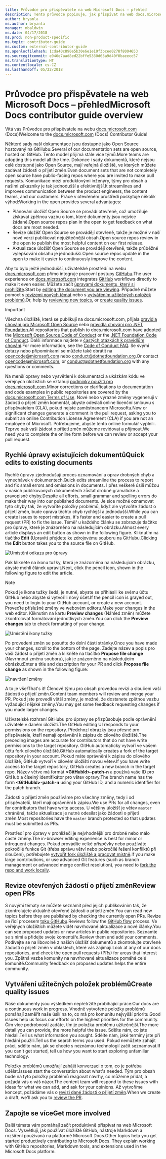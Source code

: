 ```yaml
---
title: Průvodce pro přispěvatele na web Microsoft Docs – přehled
description: Tento průvodce popisuje, jak přispívat na web docs.microsoft.com, který obsahuje dokumentaci Microsoftu.
author: bryanla
ms.author: bryanla
manager: mbaldwin
ms.date: 04/17/2018
ms.prod: non-product-specific
ms.topic: contributor-guide
ms.custom: external-contributor-guide
ms.openlocfilehash: 1cda40c890e5b30e6e1e10f3bcee0278f8004653
ms.sourcegitcommit: e046e7aad8ed22bffe5380d63a9d40f0baeecc57
ms.translationtype: HT
ms.contentlocale: cs-CZ
ms.lasthandoff: 05/22/2018
---
```

# <a name="microsoft-docs-contributor-guide-overview"></a><span data-ttu-id="05d04-103">Průvodce pro přispěvatele na web Microsoft Docs – přehled</span><span class="sxs-lookup"><span data-stu-id="05d04-103">Microsoft Docs contributor guide overview</span></span>

<span data-ttu-id="05d04-104">Vítá vás Průvodce pro přispěvatele na webu [docs.microsoft.com](https://docs.microsoft.com) (Docs)!</span><span class="sxs-lookup"><span data-stu-id="05d04-104">Welcome to the [docs.microsoft.com](https://docs.microsoft.com) (Docs) Contributor Guide!</span></span>

<span data-ttu-id="05d04-105">Některé sady naší dokumentace jsou dostupné jako Open Source hostovaný na GitHubu.</span><span class="sxs-lookup"><span data-stu-id="05d04-105">Several of our documentation sets are open source, hosted on GitHub.</span></span> <span data-ttu-id="05d04-106">Tento model přijímá stále více týmů.</span><span class="sxs-lookup"><span data-stu-id="05d04-106">More teams are adopting this model all the time.</span></span> <span data-ttu-id="05d04-107">Dokonce i sady dokumentů, které nejsou celé dostupné jako Open Source, mají veřejná úložiště, ve kterých můžete zadávat žádosti o přijetí změn.</span><span class="sxs-lookup"><span data-stu-id="05d04-107">Even document sets that are not completely open source have public-facing repos where you are invited to make pull requests.</span></span> <span data-ttu-id="05d04-108">Komunikace mezi produktovými inženýry, týmy pro obsah a našimi zákazníky je tak jednodušší a efektivnější.</span><span class="sxs-lookup"><span data-stu-id="05d04-108">It streamlines and improves communication between the product engineers, the content teams, and our customers.</span></span> <span data-ttu-id="05d04-109">Práce v otevřeném prostředí poskytuje několik výhod:</span><span class="sxs-lookup"><span data-stu-id="05d04-109">Working in the open provides several advantages:</span></span>

- <span data-ttu-id="05d04-110">Plánování úložišť Open Source se provádí otevřeně, což umožňuje získávat zpětnou vazbu o tom, které dokumenty jsou nejvíce žádané.</span><span class="sxs-lookup"><span data-stu-id="05d04-110">Open source repos plan in the open to get feedback on what docs are most needed.</span></span>
- <span data-ttu-id="05d04-111">Revize úložišť Open Source se provádějí otevřeně, takže je možné v naší nové verzi publikovat nejužitečnější obsah.</span><span class="sxs-lookup"><span data-stu-id="05d04-111">Open source repos review in the open to publish the most helpful content on our first release.</span></span>
- <span data-ttu-id="05d04-112">Aktualizace úložišť Open Source se provádějí otevřeně, takže průběžné vylepšování obsahu je jednodušší.</span><span class="sxs-lookup"><span data-stu-id="05d04-112">Open source repos update in the open to make it easier to continuously improve the content.</span></span>

<span data-ttu-id="05d04-113">Aby to bylo ještě jednodušší, uživatelské prostředí na webu [docs.microsoft.com](https://docs.microsoft.com) přímo integruje pracovní postupy [GitHubu](https://github.com).</span><span class="sxs-lookup"><span data-stu-id="05d04-113">The user experience on [docs.microsoft.com](https://docs.microsoft.com) integrates [GitHub](https://github.com) workflows directly to make it even easier.</span></span> <span data-ttu-id="05d04-114">Můžete začít [úpravami dokumentu, který si prohlížíte](#quick-edits-to-existing-documents).</span><span class="sxs-lookup"><span data-stu-id="05d04-114">Start by [editing the document you are viewing](#quick-edits-to-existing-documents).</span></span> <span data-ttu-id="05d04-115">Případně můžete pomoct s [revizemi nových témat](#review-open-prs) nebo s [vytvářením užitečných položek problémů](#create-quality-issues).</span><span class="sxs-lookup"><span data-stu-id="05d04-115">Or, help by [reviewing new topics](#review-open-prs), or [create quality issues](#create-quality-issues).</span></span>

> [!IMPORTANT]
> <span data-ttu-id="05d04-116">Všechna úložiště, která se publikují na docs.microsoft.com, přijala [pravidla chování pro Microsoft Open Source](https://opensource.microsoft.com/codeofconduct/) nebo [pravidla chování pro .NET Foundation](https://dotnetfoundation.org/code-of-conduct).</span><span class="sxs-lookup"><span data-stu-id="05d04-116">All repositories that publish to docs.microsoft.com have adopted the [Microsoft Open Source Code of Conduct](https://opensource.microsoft.com/codeofconduct/) or the [.NET Foundation Code of Conduct](https://dotnetfoundation.org/code-of-conduct).</span></span> <span data-ttu-id="05d04-117">Další informace najdete v [častých otázkách k pravidlům chování](https://opensource.microsoft.com/codeofconduct/faq/).</span><span class="sxs-lookup"><span data-stu-id="05d04-117">For more information, see the [Code of Conduct FAQ](https://opensource.microsoft.com/codeofconduct/faq/).</span></span> <span data-ttu-id="05d04-118">Se svými dotazy nebo připomínkami se můžete také obrátit na [opencode@microsoft.com](mailto:opencode@microsoft.com) nebo [conduct@dotnetfoundation.org](mailto:conduct@dotnetfoundation.org).</span><span class="sxs-lookup"><span data-stu-id="05d04-118">Or contact [opencode@microsoft.com](mailto:opencode@microsoft.com), or [conduct@dotnetfoundation.org](mailto:conduct@dotnetfoundation.org) with any questions or comments.</span></span><br>
>
> <span data-ttu-id="05d04-119">Na menší opravy nebo vysvětlení k dokumentaci a ukázkám kódu ve veřejných úložištích se vztahují [podmínky použití pro docs.microsoft.com](https://docs.microsoft.com/legal/termsofuse).</span><span class="sxs-lookup"><span data-stu-id="05d04-119">Minor corrections or clarifications to documentation and code examples in public repositories are covered by the [docs.microsoft.com Terms of Use](https://docs.microsoft.com/legal/termsofuse).</span></span> <span data-ttu-id="05d04-120">Nové nebo výrazné změny vygenerují v žádosti o přijetí změn komentář, abyste odeslali online licenční smlouvu s přispěvatelem (CLA), pokud nejste zaměstnancem Microsoftu.</span><span class="sxs-lookup"><span data-stu-id="05d04-120">New or significant changes generate a comment in the pull request, asking you to submit an online Contribution License Agreement (CLA) if you are not an employee of Microsoft.</span></span> <span data-ttu-id="05d04-121">Potřebujeme, abyste tento online formulář vyplnili. Teprve pak vaši žádost o přijetí změn můžeme revidovat a přijmout.</span><span class="sxs-lookup"><span data-stu-id="05d04-121">We need you to complete the online form before we can review or accept your pull request.</span></span>

## <a name="quick-edits-to-existing-documents"></a><span data-ttu-id="05d04-122">Rychlé úpravy existujících dokumentů</span><span class="sxs-lookup"><span data-stu-id="05d04-122">Quick edits to existing documents</span></span>

<span data-ttu-id="05d04-123">Rychlé úpravy zjednodušují proces oznamování a oprav drobných chyb a vynechávek v dokumentech.</span><span class="sxs-lookup"><span data-stu-id="05d04-123">Quick edits streamline the process to report and fix small errors and omissions in documents.</span></span> <span data-ttu-id="05d04-124">I přes veškeré úsilí můžou v našich publikovaných dokumentech zůstat drobné gramatické a pravopisné chyby.</span><span class="sxs-lookup"><span data-stu-id="05d04-124">Despite all efforts, small grammar and spelling errors do make their way into our published documents.</span></span> <span data-ttu-id="05d04-125">Je sice možné oznamovat tyto chyby tak, že vytvoříte položky problémů, když ale vytvoříte žádost o přijetí změn, bude oprava těchto chyb rychlejší a jednodušší.</span><span class="sxs-lookup"><span data-stu-id="05d04-125">While you can create issues to report mistakes, it's faster and easier to create a pull request (PR) to fix the issue.</span></span> <span data-ttu-id="05d04-126">Téměř u každého článku se zobrazuje tlačítko pro úpravy, které je znázorněno na následujícím obrázku.</span><span class="sxs-lookup"><span data-stu-id="05d04-126">Almost every article displays an edit button as shown in the following figure.</span></span> <span data-ttu-id="05d04-127">Kliknutím na tlačítko **Edit** (Upravit) přejdete ke zdrojovému souboru na GitHubu.</span><span class="sxs-lookup"><span data-stu-id="05d04-127">Clicking the **Edit** button takes you to the source file on GitHub.</span></span>

![Umístění odkazu pro úpravy](./media/index/edit-article.png)

<span data-ttu-id="05d04-129">Pak klikněte na ikonu tužky, která je znázorněna na následujícím obrázku, abyste mohli článek upravit.</span><span class="sxs-lookup"><span data-stu-id="05d04-129">Next, click the pencil icon, shown in the following figure to edit the article.</span></span>

> [!NOTE]
> <span data-ttu-id="05d04-130">Pokud je ikona tužky šedá, je nutné, abyste se přihlásili ke svému účtu GitHub nebo abyste si vytvořili nový účet.</span><span class="sxs-lookup"><span data-stu-id="05d04-130">If the pencil icon is grayed out, you need to login to your GitHub account, or create a new account.</span></span> <span data-ttu-id="05d04-131">Proveďte příslušné změny ve webovém editoru.</span><span class="sxs-lookup"><span data-stu-id="05d04-131">Make your changes in the web editor.</span></span> <span data-ttu-id="05d04-132">Kliknutím na kartu **Preview changes** (Náhled změn) můžete zkontrolovat formátování jednotlivých změn.</span><span class="sxs-lookup"><span data-stu-id="05d04-132">You can click the **Preview changes** tab to check formatting of your change.</span></span>

![Umístění ikony tužky](./media/index/editicon.png)

<span data-ttu-id="05d04-134">Po provedení změn se posuňte do dolní části stránky.</span><span class="sxs-lookup"><span data-stu-id="05d04-134">Once you have made your changes, scroll to the bottom of the page.</span></span> <span data-ttu-id="05d04-135">Zadejte název a popis pro vaši žádost o přijetí změn a klikněte na tlačítko **Propose file change** (Navrhnout změnu souboru), jak je znázorněno na následujícím obrázku:</span><span class="sxs-lookup"><span data-stu-id="05d04-135">Enter a title and description for your PR and click **Propose file change** as shown in the following figure:</span></span>

![navržení změny](./media/index/submit-pull-request.png)

<span data-ttu-id="05d04-137">A to je vše!</span><span class="sxs-lookup"><span data-stu-id="05d04-137">That's it!</span></span> <span data-ttu-id="05d04-138">Členové týmu pro obsah provedou revizi a sloučení vaší žádosti o přijetí změn.</span><span class="sxs-lookup"><span data-stu-id="05d04-138">Content team members will review and merge your PR.</span></span> <span data-ttu-id="05d04-139">Pokud jste provedli větší změny, je možné, že dostanete zpětnou vazbu vyžadující nějaké změny.</span><span class="sxs-lookup"><span data-stu-id="05d04-139">You may get some feedback requesting changes if you made larger changes.</span></span>

<span data-ttu-id="05d04-140">Uživatelské rozhraní GitHubu pro úpravy se přizpůsobuje podle oprávnění uživatele v daném úložišti.</span><span class="sxs-lookup"><span data-stu-id="05d04-140">The GitHub editing UI responds to your permissions on the repository.</span></span> <span data-ttu-id="05d04-141">Předchozí obrázky jsou přesné pro přispěvatele, kteří nemají oprávnění k zápisu do cílového úložiště.</span><span class="sxs-lookup"><span data-stu-id="05d04-141">The preceding images are accurate for contributors that do not have write permissions to the target repository.</span></span> <span data-ttu-id="05d04-142">GitHub automaticky vytvoří ve vašem účtu fork cílového úložiště.</span><span class="sxs-lookup"><span data-stu-id="05d04-142">GitHub automatically creates a fork of the target repository in your account.</span></span> <span data-ttu-id="05d04-143">Pokud máte oprávnění k zápisu do cílového úložiště, GitHub vytvoří v cílovém úložišti novou větev.</span><span class="sxs-lookup"><span data-stu-id="05d04-143">If you have write access to the target repository, GitHub creates a new branch in the target repo.</span></span> <span data-ttu-id="05d04-144">Název větve má formát **\<GitHubId\>-patch-n** a používá vaše ID pro GitHub a číselný identifikátor pro větev opravy.</span><span class="sxs-lookup"><span data-stu-id="05d04-144">The branch name has the form **\<GitHubId\>-patch-n** using your GitHub ID, and a numeric identifier for the patch branch.</span></span>

<span data-ttu-id="05d04-145">Žádosti o přijetí změn používáme pro všechny změny, tedy i od přispěvatelů, kteří mají oprávnění k zápisu.</span><span class="sxs-lookup"><span data-stu-id="05d04-145">We use PRs for all changes, even for contributors that have write access.</span></span> <span data-ttu-id="05d04-146">U většiny úložišť je větev `master` chráněná, takže aktualizace je nutné odesílat jako žádosti o přijetí změn.</span><span class="sxs-lookup"><span data-stu-id="05d04-146">Most repositories have the `master` branch protected so that updates must be submitted as PRs.</span></span>

<span data-ttu-id="05d04-147">Prostředí pro úpravy v prohlížeči je nejvhodnější pro drobné nebo málo časté změny.</span><span class="sxs-lookup"><span data-stu-id="05d04-147">The in-browser editing experience is best for minor or infrequent changes.</span></span> <span data-ttu-id="05d04-148">Pokud provádíte velké příspěvky nebo používáte pokročilé funkce Git (třeba správu větví nebo pokročilé řešení konfliktů při sloučení), potřebujete [vytvořit fork úložiště a pracovat místně](how-to-write-workflows-major.md).</span><span class="sxs-lookup"><span data-stu-id="05d04-148">If you make large contributions, or use advanced Git features (such as branch management or advanced merge conflict resolution), you need to [fork the repo and work locally](how-to-write-workflows-major.md).</span></span>

## <a name="review-open-prs"></a><span data-ttu-id="05d04-149">Revize otevřených žádostí o přijetí změn</span><span class="sxs-lookup"><span data-stu-id="05d04-149">Review open PRs</span></span>

<span data-ttu-id="05d04-150">S novými tématy se můžete seznámit před jejich publikováním tak, že zkontrolujete aktuálně otevřené žádosti o přijetí změn.</span><span class="sxs-lookup"><span data-stu-id="05d04-150">You can read new topics before they are published by checking the currently open PRs.</span></span> <span data-ttu-id="05d04-151">Revize se řídí procesem [toku GitHubu](https://guides.github.com/introduction/flow/).</span><span class="sxs-lookup"><span data-stu-id="05d04-151">Reviews follow the [GitHub flow](https://guides.github.com/introduction/flow/) process.</span></span> <span data-ttu-id="05d04-152">Ve veřejných úložištích můžete vidět navrhované aktualizace a nové články.</span><span class="sxs-lookup"><span data-stu-id="05d04-152">You can see proposed updates or new articles in public repositories.</span></span> <span data-ttu-id="05d04-153">Seznamte se s nimi a přidejte svoje komentáře.</span><span class="sxs-lookup"><span data-stu-id="05d04-153">Review them and add your comments.</span></span> <span data-ttu-id="05d04-154">Podívejte se na libovolné z našich úložišť dokumentů a zkontrolujte otevřené žádosti o přijetí změn v oblastech, které vás zajímají.</span><span class="sxs-lookup"><span data-stu-id="05d04-154">Look at any of our docs repositories, and check the open pull requests (PRs) for areas that interest you.</span></span> <span data-ttu-id="05d04-155">Zpětná vazba komunity na navrhované aktualizace pomáhá celé komunitě.</span><span class="sxs-lookup"><span data-stu-id="05d04-155">Community feedback on proposed updates helps the entire community.</span></span>

## <a name="create-quality-issues"></a><span data-ttu-id="05d04-156">Vytváření užitečných položek problémů</span><span class="sxs-lookup"><span data-stu-id="05d04-156">Create quality issues</span></span>

<span data-ttu-id="05d04-157">Naše dokumenty jsou výsledkem nepřetržitě probíhající práce.</span><span class="sxs-lookup"><span data-stu-id="05d04-157">Our docs are a continuous work in progress.</span></span> <span data-ttu-id="05d04-158">Vhodně vytvořené položky problémů pomáhají zaměřit naše úsilí na to, co má pro komunitu nejvyšší prioritu.</span><span class="sxs-lookup"><span data-stu-id="05d04-158">Good issues help us focus our efforts on the highest priorities for the community.</span></span> <span data-ttu-id="05d04-159">Čím více podrobností zadáte, tím je položka problému užitečnější.</span><span class="sxs-lookup"><span data-stu-id="05d04-159">The more detail you can provide, the more helpful the issue.</span></span> <span data-ttu-id="05d04-160">Sdělte nám, co jste hledali.</span><span class="sxs-lookup"><span data-stu-id="05d04-160">Tell us what information you sought.</span></span> <span data-ttu-id="05d04-161">Sdělte nám, jaké termíny jste při hledání použili.</span><span class="sxs-lookup"><span data-stu-id="05d04-161">Tell us the search terms you used.</span></span> <span data-ttu-id="05d04-162">Pokud nemůžete zahájit práci, sdělte nám, jak se chcete s neznámou technologií začít seznamovat.</span><span class="sxs-lookup"><span data-stu-id="05d04-162">If you can't get started, tell us how you want to start exploring unfamiliar technology.</span></span>

<span data-ttu-id="05d04-163">Položky problémů umožňují zahájit konverzaci o tom, co je potřeba udělat.</span><span class="sxs-lookup"><span data-stu-id="05d04-163">Issues start the conversation about what's needed.</span></span> <span data-ttu-id="05d04-164">Tým pro obsah bude na tyto položky problémů reagovat návrhy, co můžeme přidat, a požádá vás o váš názor.</span><span class="sxs-lookup"><span data-stu-id="05d04-164">The content team will respond to these issues with ideas for what we can add, and ask for your opinions.</span></span> <span data-ttu-id="05d04-165">Až vytvoříme koncept, požádáme vás o [revizi dané žádosti o přijetí změn](#review-open-prs).</span><span class="sxs-lookup"><span data-stu-id="05d04-165">When we create a draft, we'll ask you to [review the PR](#review-open-prs).</span></span>

## <a name="get-more-involved"></a><span data-ttu-id="05d04-166">Zapojte se více</span><span class="sxs-lookup"><span data-stu-id="05d04-166">Get more involved</span></span>

<span data-ttu-id="05d04-167">Další témata vám pomáhají začít produktivně přispívat na web Microsoft Docs. Vysvětlují, jak používat úložiště GitHub, nástroje Markdown a rozšíření používaná na platformě Microsoft Docs.</span><span class="sxs-lookup"><span data-stu-id="05d04-167">Other topics help you get started productively contributing to Microsoft Docs. They explain working with GitHub repositories, Markdown tools, and extensions used in the Microsoft Docs platform.</span></span>
